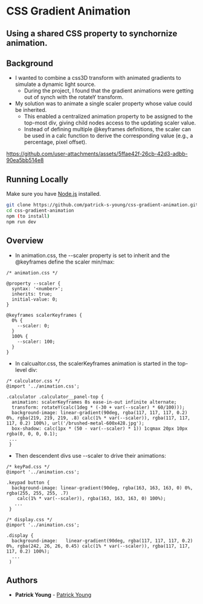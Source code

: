 # CSS Gradient Animation

## Using a shared CSS property to synchornize animation.
## Background
- I wanted to combine a css3D transform with animated gradients to simulate a dynamic light source.
  - During the project, I found that the gradient animations were getting out of synch with the rotateY transform.
- My solution was to animate a single scaler property whose value could be inherited.
  - This enabled a centralized animation property to be assigned to the top-most div, giving child nodes access to the updating scaler value.
  - Instead of defining multiple @keyframes definitions, the scaler can be used in a calc function to derive the corresponding value (e.g., a percentage, pixel offset).



https://github.com/user-attachments/assets/5ffae42f-26cb-42d3-adbb-90ea5bb514e8


## Running Locally

Make sure you have [Node.js](http://nodejs.org/) installed.

```sh
git clone https://github.com/patrick-s-young/css-gradient-animation.git # or clone your own fork
cd css-gradient-animation
npm (to install)
npm run dev

```




## Overview
- In animation.css, the --scaler property is set to inherit and the @keyframes define the scaler min/max:

```
/* animation.css */

@property --scaler {
  syntax: '<number>'; 
  inherits: true;   
  initial-value: 0;  
}

@keyframes scalerKeyframes {
  0% {
    --scaler: 0;
  }
  100% {
    --scaler: 100;
  }
}
``` 
- In calcualtor.css, the scalerKeyframes animation is started in the top-level div:
```
/* calculator.css */
@import '../animation.css';

.calculator .calculator__panel-top {
  animation: scalerKeyframes 8s ease-in-out infinite alternate;
  transform: rotateY(calc(1deg * (-30 + var(--scaler) * 60/100)));
  background-image: linear-gradient(90deg, rgba(117, 117, 117, 0.2) 0%, rgba(219, 219, 219, .8) calc(1% * var(--scaler)), rgba(117, 117, 117, 0.2) 100%), url('/brushed-metal-600x428.jpg');
  box-shadow: calc(1px * (50 - var(--scaler) * 1)) 1cqmax 20px 10px rgba(0, 0, 0, 0.1);
 ...
 }
```
- Then descendent divs use --scaler to drive their animations:
```
/* keyPad.css */
@import '../animation.css';

.keypad button {
  background-image: linear-gradient(90deg, rgba(163, 163, 163, 0) 0%, rgba(255, 255, 255, .7) 
    calc(1% * var(--scaler)), rgba(163, 163, 163, 0) 100%);
   ...
 }
```

```
/* display.css */
@import '../animation.css';

.display {
  background-image:   linear-gradient(90deg, rgba(117, 117, 117, 0.2) 0%, rgba(242, 26, 26, 0.45) calc(1% * var(--scaler)), rgba(117, 117, 117, 0.2) 100%);
  ...
 )
```
## Authors

* **Patrick Young** - [Patrick Young](https://github.com/patrick-s-young)
